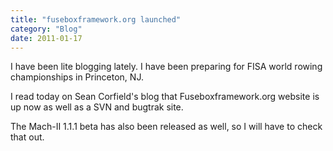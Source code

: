 ```yaml
---
title: "fuseboxframework.org launched"
category: "Blog"
date: 2011-01-17
---
```



I have been lite blogging lately. I have been preparing for FISA world rowing championships in Princeton, NJ.

I read today on Sean Corfield's blog that Fuseboxframework.org website is up now as well as a SVN and bugtrak site.

The Mach-II 1.1.1 beta has also been released as well, so I will have to check that out.
